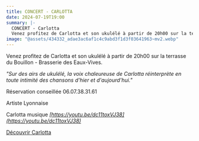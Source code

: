 ```yaml
---
title: CONCERT - CARLOTTA
date: 2024-07-19T19:00
summary: |-
  CONCERT - Carlotta
  Venez profitez de Carlotta et son ukulélé à partir de 20h00 sur la terrasse du Bouillon - Brasserie des Eaux-Vives.
image: "@assets/434332_adae3ac6af1c4c9abd3f1d3f03641963~mv2.webp"
---
```


Venez profitez de Carlotta et son ukulélé à partir de 20h00 sur la terrasse du Bouillon - Brasserie des Eaux-Vives.

_"Sur des airs de ukulélé, la voix chaleureuse de Carlotta réinterprète en toute intimité des chansons d'hier et d'aujourd'hui."_

Réservation conseillée 06.07.38.31.61

Artiste Lyonnaise

Carlotta musique _[https://youtu.be/dc11toxVJ38](https://youtu.be/dc11toxVJ38)_

[Découvrir Carlotta](https://charlyonstage.wixsite.com/carlotta)
